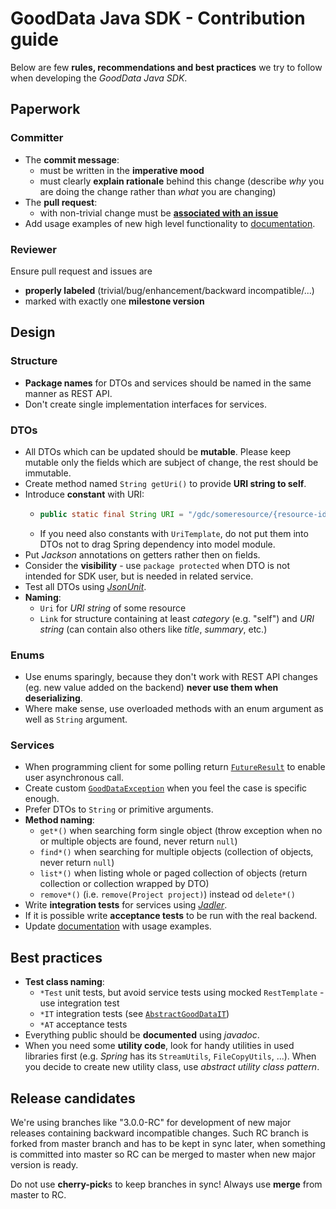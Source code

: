 # GoodData Java SDK - Contribution guide

Below are few **rules, recommendations and best practices** we try to follow when developing the _GoodData Java SDK_.

## Paperwork

### Committer
* The **commit message**:
  * must be written in the **imperative mood**
  * must clearly **explain rationale** behind this change (describe _why_ you are doing the change rather than _what_ you are changing)
* The **pull request**:
  * with non-trivial change must be **[associated with an issue](https://help.github.com/articles/closing-issues-via-commit-messages/)**
* Add usage examples of new high level functionality to
[documentation](https://github.com/gooddata/gooddata-java/wiki/Code-Examples).

### Reviewer
Ensure pull request and issues are
  * **properly labeled** (trivial/bug/enhancement/backward incompatible/...)
  * marked with exactly one **milestone version**

## Design

### Structure
* **Package names** for DTOs and services should be named in the same manner as REST API.
* Don't create single implementation interfaces for services.

### DTOs
* All DTOs which can be updated should be **mutable**. Please keep mutable only the fields which are subject of change,
the rest should be immutable.
* Create method named `String getUri()` to provide **URI string to self**.
* Introduce **constant** with URI:
  * ```java
    public static final String URI = "/gdc/someresource/{resource-id}";
    ```
  * If you need also constants with `UriTemplate`, do not put them into DTOs not to drag Spring dependency into model module.
* Put _Jackson_ annotations on getters rather then on fields.
* Consider the **visibility** - use `package protected` when DTO is not intended for SDK user, but is needed
in related service.
* Test all DTOs using _[JsonUnit](https://github.com/lukas-krecan/JsonUnit)_.
* **Naming**:
  * `Uri` for _URI string_ of some resource
  * `Link` for structure containing at least _category_ (e.g. "self") and _URI string_
    (can contain also others like _title_, _summary_, etc.)

### Enums
* Use enums sparingly, because they don't work with REST API changes (eg. new value added on the backend) **never use
them when deserializing**.
* Where make sense, use overloaded methods with an enum argument as well as `String` argument.

### Services
* When programming client for some polling return [`FutureResult`](src/main/java/com/gooddata/FutureResult.java)
to enable user asynchronous call.
* Create custom [`GoodDataException`](src/main/java/com/gooddata/GoodDataException.java) when you feel the case
is specific enough.
* Prefer DTOs to `String` or primitive arguments.
* **Method naming**:
  * `get*()` when searching form single object (throw exception when no or multiple objects are found,
  never return `null`)
  * `find*()` when searching for multiple objects (collection of objects, never return `null`)
  * `list*()` when listing whole or paged collection of objects (return collection or collection wrapped by DTO)
  * `remove*()` (i.e. `remove(Project project)`) instead od `delete*()`
* Write **integration tests** for services using _[Jadler](https://github.com/jadler-mocking/jadler/wiki)_.
* If it is possible write **acceptance tests** to be run with the real backend.
* Update [documentation](https://github.com/gooddata/gooddata-java/wiki/Code-Examples) with usage examples.

## Best practices
* **Test class naming**:
  * `*Test` unit tests, but avoid service tests using mocked `RestTemplate` - use integration test
  * `*IT` integration tests (see [`AbstractGoodDataIT`](src/test/java/com/gooddata/AbstractGoodDataIT.java))
  * `*AT` acceptance tests
* Everything public should be **documented** using _javadoc_.
* When you need some **utility code**, look for handy utilities in used libraries first (e.g. _Spring_ has
its `StreamUtils`, `FileCopyUtils`, ...). When you decide to create new utility class,
use _abstract utility class pattern_.

## Release candidates

We're using branches like "3.0.0-RC" for development of new major releases containing backward incompatible changes.
Such RC branch is forked from master branch and has to be kept in sync later, when something is committed into master so
RC can be merged to master when new major version is ready.

Do not use **cherry-pick**s to keep branches in sync! Always use **merge** from master to RC.
